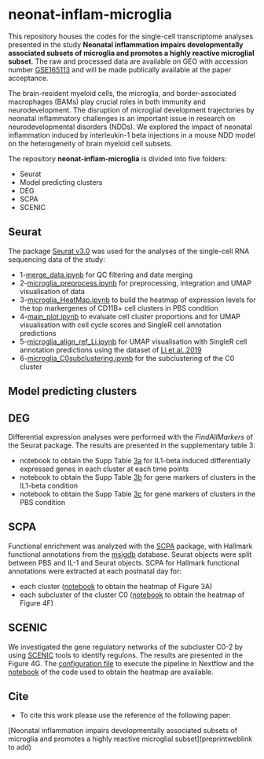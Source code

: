 # neonat-inflam-microglia

<!-- [![DOI](https://zenodo.org/badge/696752316.svg)](https://zenodo.org/doi/10.5281/zenodo.TO CREATE) -->

This repository houses the codes for the single-cell transcriptome analyses presented in the study **Neonatal inflammation impairs developmentally associated subsets of microglia and promotes a highly reactive microglial subset**. The raw and processed data are available on GEO with accession number [GSE165113](https://www.ncbi.nlm.nih.gov/geo/query/acc.cgi?acc=GSE165113) and will be made publically available at the paper acceptance. 

The brain-resident myeloid cells, the microglia, and border-associated macrophages (BAMs) play crucial roles in both immunity and neurodevelopment. The disruption of microglial development trajectories by neonatal inflammatory challenges is an important issue in research on neurodevelopmental disorders (NDDs). We explored the impact of neonatal inflammation induced by interleukin-1 beta injections in a mouse NDD model on the heterogeneity of brain myeloid cell subsets. 

The repository **neonat-inflam-microglia** is divided into five folders: 

  - Seurat
  - Model predicting clusters 
  - DEG
  - SCPA
  - SCENIC

## Seurat
The package [Seurat v3.0](https://doi.org/10.1016/j.cell.2019.05.031) was used for the analyses of the single-cell RNA sequencing data of the study:
- 1-[merge_data.ipynb](https://github.com/INSERM-U1141-Neurodiderot/neonat-inflam-microglia/blob/main/1-Seurat/1-merge_data.ipynb) for QC filtering and data merging
- 2-[microglia_preprocess.ipynb](https://github.com/INSERM-U1141-Neurodiderot/neonat-inflam-microglia/blob/main/1-Seurat/2-microglia_preprocess.ipynb) for preprocessing, integration and UMAP visualisation of data
- 3-[microglia_HeatMap.ipynb](https://github.com/INSERM-U1141-Neurodiderot/neonat-inflam-microglia/blob/main/1-Seurat/3-microglia_HeatMap.ipynb) to build the heatmap of expression levels for the top markergenes of CD11B+ cell clusters in PBS condition
- 4-[main_plot.ipynb](https://github.com/INSERM-U1141-Neurodiderot/neonat-inflam-microglia/blob/main/1-Seurat/4-main_plot.ipynb) to evaluate cell cluster proportions and for UMAP visualisation with cell cycle scores and SingleR cell annotation predictions
- 5-[microglia_align_ref_Li.ipynb](https://github.com/INSERM-U1141-Neurodiderot/neonat-inflam-microglia/blob/main/1-Seurat/5-microglia_align_ref_Li.ipynb) for UMAP visualisation with SingleR cell annotation predictions using the dataset of [Li et al. 2019](https://doi.org/10.1016/j.neuron.2018.12.006)
- 6-[microglia_C0subclustering.ipynb](https://github.com/INSERM-U1141-Neurodiderot/neonat-inflam-microglia/blob/main/1-Seurat/6-microglia_C0subclustering.ipynb) for the subclustering of the C0 cluster

## Model predicting clusters 

## DEG
Differential expression analyses were performed with the <i>FindAllMarkers</i> of the Seurat package. The results are presented in the supplementary table 3:
  - notebook to obtain the Supp Table [3a](https://github.com/INSERM-U1141-Neurodiderot/neonat-inflam-microglia/blob/main/3-DEG/supp_table_3a.ipynb) for IL1-beta induced differentially expressed genes in each cluster at each time points
  - notebook to obtain the Supp Table [3b](https://github.com/INSERM-U1141-Neurodiderot/neonat-inflam-microglia/blob/main/3-DEG/supp_table_3b_IL1.ipynb) for gene markers of clusters in the IL1-beta condition
  - notebook to obtain the Supp Table [3c](https://github.com/INSERM-U1141-Neurodiderot/neonat-inflam-microglia/blob/main/3-DEG/supp_table_3c_PBS.ipynb) for gene markers of clusters in the PBS condition

## SCPA
Functional enrichment was analyzed with the [SCPA](https://doi.org/10.1016/j.celrep.2022.111697) package, with Hallmark functional annotations from the [msigdb](https://doi.org/10.1016/j.cels.2015.12.004) database. Seurat objects were split between PBS and IL-1 and Seurat objects. SCPA for Hallmark functional annotations were extracted at each postnatal day for:
- each cluster ([notebook](https://github.com/INSERM-U1141-Neurodiderot/neonat-inflam-microglia/blob/main/4-SCPA/SCPA_fig3.ipynb) to obtain the heatmap of Figure 3A)
- each subcluster of the cluster C0 ([notebook](https://github.com/INSERM-U1141-Neurodiderot/neonat-inflam-microglia/blob/main/4-SCPA/SCPA_fig4.ipynb) to obtain the heatmap of Figure 4F)

## SCENIC
We investigated the gene regulatory networks of the subcluster C0-2 by using [SCENIC](https://doi.org/10.1038/nmeth.4463) tools to identify regulons. The results are presented in the Figure 4G. The [configuration file](https://github.com/INSERM-U1141-Neurodiderot/neonat-inflam-microglia/blob/main/5-SCENIC/microglia.vsn-pipelines.complete.config) to execute the pipeline in Nextflow and the [notebook](https://github.com/INSERM-U1141-Neurodiderot/neonat-inflam-microglia/blob/main/5-SCENIC/microglia_C0_2subcluster_scenic.ipynb) of the code used to obtain the heatmap are available.

## Cite

+ To cite this work please use the reference of the following paper:

[Neonatal inflammation impairs developmentally associated subsets of microglia and promotes a highly reactive microglial subset](preprintweblink to add)
<!-- + BibTeX citation: -->
